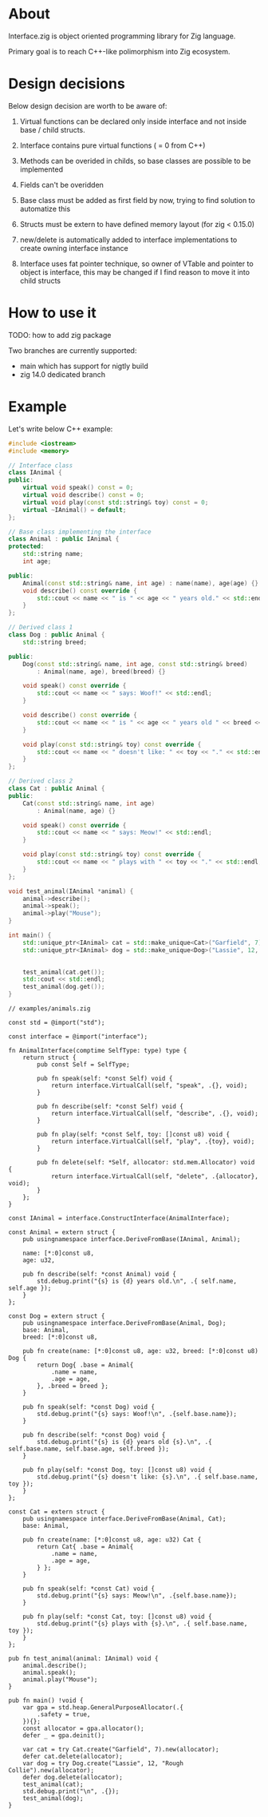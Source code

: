 # About 

Interface.zig is object oriented programming library for Zig language.

Primary goal is to reach C++-like polimorphism into Zig ecosystem.

# Design decisions

Below design decision are worth to be aware of:

1) Virtual functions can be declared only inside interface and not inside base / child structs. 

2) Interface contains pure virtual functions ( = 0 from C++)

3) Methods can be overided in childs, so base classes are possible to be implemented

4) Fields can't be overidden 

5) Base class must be added as first field by now, trying to find solution to automatize this 

6) Structs must be extern to have defined memory layout (for zig < 0.15.0)

7) new/delete is automatically added to interface implementations to create owning interface instance

8) Interface uses fat pointer technique, so owner of VTable and pointer to object is interface, this may be changed if I find reason to move it into child structs

# How to use it 

TODO: how to add zig package

Two branches are currently supported: 
- main which has support for nigtly build
- zig 14.0 dedicated branch 

# Example 

Let's write below C++ example:

``` cpp
#include <iostream>
#include <memory>

// Interface class
class IAnimal {
public:
    virtual void speak() const = 0;
    virtual void describe() const = 0;
    virtual void play(const std::string& toy) const = 0;
    virtual ~IAnimal() = default;
};

// Base class implementing the interface
class Animal : public IAnimal {
protected:
    std::string name;
    int age;

public:
    Animal(const std::string& name, int age) : name(name), age(age) {}
    void describe() const override {
        std::cout << name << " is " << age << " years old." << std::endl;
    }
};

// Derived class 1
class Dog : public Animal {
    std::string breed;

public:
    Dog(const std::string& name, int age, const std::string& breed)
        : Animal(name, age), breed(breed) {}

    void speak() const override {
        std::cout << name << " says: Woof!" << std::endl;
    }

    void describe() const override {
        std::cout << name << " is " << age << " years old " << breed << "." << std::endl;
    }

    void play(const std::string& toy) const override {
        std::cout << name << " doesn't like: " << toy << "." << std::endl;
    }
};

// Derived class 2
class Cat : public Animal {
public:
    Cat(const std::string& name, int age)
        : Animal(name, age) {}

    void speak() const override {
        std::cout << name << " says: Meow!" << std::endl;
    }

    void play(const std::string& toy) const override {
        std::cout << name << " plays with " << toy << "." << std::endl;
    }
};

void test_animal(IAnimal *animal) {
    animal->describe();
    animal->speak();
    animal->play("Mouse");
}

int main() {
    std::unique_ptr<IAnimal> cat = std::make_unique<Cat>("Garfield", 7);
    std::unique_ptr<IAnimal> dog = std::make_unique<Dog>("Lassie", 12, "Rough Collie");
    

    test_animal(cat.get());
    std::cout << std::endl;
    test_animal(dog.get());
}
```

``` zig
// examples/animals.zig

const std = @import("std");

const interface = @import("interface");

fn AnimalInterface(comptime SelfType: type) type {
    return struct {
        pub const Self = SelfType;

        pub fn speak(self: *const Self) void {
            return interface.VirtualCall(self, "speak", .{}, void);
        }

        pub fn describe(self: *const Self) void {
            return interface.VirtualCall(self, "describe", .{}, void);
        }

        pub fn play(self: *const Self, toy: []const u8) void {
            return interface.VirtualCall(self, "play", .{toy}, void);
        }

        pub fn delete(self: *Self, allocator: std.mem.Allocator) void {
            return interface.VirtualCall(self, "delete", .{allocator}, void);
        }
    };
}

const IAnimal = interface.ConstructInterface(AnimalInterface);

const Animal = extern struct {
    pub usingnamespace interface.DeriveFromBase(IAnimal, Animal);

    name: [*:0]const u8,
    age: u32,

    pub fn describe(self: *const Animal) void {
        std.debug.print("{s} is {d} years old.\n", .{ self.name, self.age });
    }
};

const Dog = extern struct {
    pub usingnamespace interface.DeriveFromBase(Animal, Dog);
    base: Animal,
    breed: [*:0]const u8,

    pub fn create(name: [*:0]const u8, age: u32, breed: [*:0]const u8) Dog {
        return Dog{ .base = Animal{
            .name = name,
            .age = age,
        }, .breed = breed };
    }

    pub fn speak(self: *const Dog) void {
        std.debug.print("{s} says: Woof!\n", .{self.base.name});
    }

    pub fn describe(self: *const Dog) void {
        std.debug.print("{s} is {d} years old {s}.\n", .{ self.base.name, self.base.age, self.breed });
    }

    pub fn play(self: *const Dog, toy: []const u8) void {
        std.debug.print("{s} doesn't like: {s}.\n", .{ self.base.name, toy });
    }
};

const Cat = extern struct {
    pub usingnamespace interface.DeriveFromBase(Animal, Cat);
    base: Animal,

    pub fn create(name: [*:0]const u8, age: u32) Cat {
        return Cat{ .base = Animal{
            .name = name,
            .age = age,
        } };
    }

    pub fn speak(self: *const Cat) void {
        std.debug.print("{s} says: Meow!\n", .{self.base.name});
    }

    pub fn play(self: *const Cat, toy: []const u8) void {
        std.debug.print("{s} plays with {s}.\n", .{ self.base.name, toy });
    }
};

pub fn test_animal(animal: IAnimal) void {
    animal.describe();
    animal.speak();
    animal.play("Mouse");
}

pub fn main() !void {
    var gpa = std.heap.GeneralPurposeAllocator(.{
        .safety = true,
    }){};
    const allocator = gpa.allocator();
    defer _ = gpa.deinit();

    var cat = try Cat.create("Garfield", 7).new(allocator);
    defer cat.delete(allocator);
    var dog = try Dog.create("Lassie", 12, "Rough Collie").new(allocator);
    defer dog.delete(allocator);
    test_animal(cat);
    std.debug.print("\n", .{});
    test_animal(dog);
}

```
